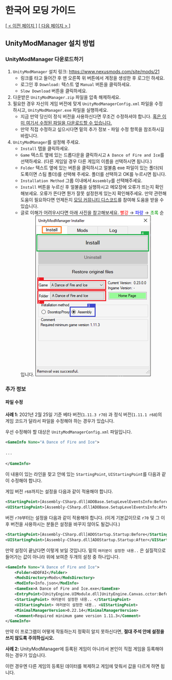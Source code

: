 # 한국어 모딩 가이드
<ins>[[ < 이전 페이지 ]](./main.md)</ins> <ins>[[ 다음 페이지 > ]](./2.md)</ins>

## UnityModManager 설치 방법

### UnityModManager 다운로드하기

1. `UnityModManager` 설치 링크: https://www.nexusmods.com/site/mods/21
    * 링크를 타고 들어간 후 맨 오른쪽 위 버튼에서 계정을 생성한 후 로그인 하세요.
    * 로그인 후 `Download:` 텍스트 옆 `Manual` 버튼을 클릭하세요.
    * `Slow Download` 버튼을 클릭하세요.
2. 다운받은 `UnityModManager.zip` 파일을 압축 해제하세요.
3. 필요한 경우 자신의 게임 버전에 맞게 `UnityModManagerConfig.xml` 파일을 수정하시고, `UnityModManager.exe` 파일을 실행하세요.
    * 지금 만약 당신이 정식 버전을 사용하신다면 무조건 수정하셔야 합니다. [혹은 이미 여기서 수정된 파일을 다운로드할 수 있습니다.](https://drive.google.com/file/d/1BZ6XJwMnb9KsKtLcuQ5JctRs81nw_60V/view?usp=sharing)
    * 만약 직접 수정하고 싶으시다면 밑의 추가 정보 - 파일 수정 항목을 참조하시길 바랍니다.
4. `UnityModManager`를 설정해 주세요.
    * `Install` 탭을 클릭하세요.
    * `Game` 텍스트 옆에 있는 드롭다운을 클릭하시고 `A Dance of Fire and Ice`를 선택하세요. (다른 게임일 경우 다른 게임의 이름을 선택하시면 됩니다.)
    * `Folder` 텍스트 옆에 있는 버튼을 클릭하시고 얼불춤 exe 파일이 있는 폴더(되도록이면 스팀 폴더)를 선택해 주세요. 폴더를 선택하고 OK를 누르시면 됩니다.
    * `Installation Method` 그룹 이내에서 `Assembly`를 선택해주세요.
    * `Install` 버튼을 누르신 후 얼불춤을 실행하시고 메모장에 오류가 뜨는지 확인해보세요. 오류가 뜬다면 뭔가 잘못 설정한게 있는지 확인해주세요. 만약 관련해 도움이 필요하다면 언제든지 [모딩 커뮤니티 디스코드](https://discord.gg/AGFXhCfyE5)를 참여해 도움을 받을 수 있습니다.
    * 글로 이해가 어려우시다면 아래 사진을 참고해보세요. <color style="color: #f00">빨강</color> → <color style="color: #00f">파랑</color> → <color style="color: #090">초록</color> 순입니다.
![](../resources/1/image1.png)

<!-- Additonal Info -->
### 추가 정보
#### 파일 수정

**사례 1:**
2021년 2월 25일 기준 베타 버전(`1.11.3 r70`) 과 정식 버전(`1.11.1 r68`)의 게임 코드가 달라서 파일을 수정해야 하는 경우가 있습니다.

우선 수정해야 할 대상은 `UnityModManagerConfig.xml` 파일입니다.
```xml
<GameInfo Name="A Dance of Fire and Ice">

...

</GameInfo>
```

이 내용이 있는 라인을 찾고 안에 있는 `StartingPoint`, `UIStartingPoint`를 다음과 같이 수정해야 합니다.

게임 버전 `r68`까지는 설정을 다음과 같이 적용해야 합니다.

```xml
<StartingPoint>[Assembly-CSharp.dll]ADOBase.SetupLevelEventsInfo:Before</StartingPoint>
<UIStartingPoint>[Assembly-CSharp.dll]ADOBase.SetupLevelEventsInfo:After</UIStartingPoint>
```

버전 `r70`부터는 설정을 다음과 같이 적용해야 합니다. (이게 기본값이므로 `r70` 및 그 이후 버전을 사용하시는 분들은 설정을 바꾸지 않아도 될겁니다.)

```xml
<StartingPoint>[Assembly-CSharp.dll]ADOStartup.Startup:Before</StartingPoint>
<UIStartingPoint>[Assembly-CSharp.dll]ADOStartup.Startup:After</UIStartingPoint>
```

만약 설정이 끝났다면 이렇게 보일 것입니다. 밑의 `여러분이 설정한 내용..` 은 실질적으로 들어가는 값이 아니라 위에 보여준 두개의 설정 중 하나입니다.
```xml
<GameInfo Name="A Dance of Fire and Ice">
    <Folder>ADOFAI</Folder>
    <ModsDirectory>Mods</ModsDirectory>
    <ModInfo>Info.json</ModInfo>
    <GameExe>A Dance of Fire and Ice.exe</GameExe>
    <EntryPoint>[UnityEngine.UIModule.dll]UnityEngine.Canvas.cctor:Before</EntryPoint>
    <StartingPoint> 여러분이 설정한 내용.. </StartingPoint>
    <UIStartingPoint> 여러분이 설정한 내용.. <UIStartingPoint>
    <MinimalManagerVersion>0.22.14</MinimalManagerVersion>
    <Comment>Required minimum game version 1.11.3</Comment>
</GameInfo> 
```

만약 이 프로그램이 어떻게 작동하는지 정확히 알지 못하신다면, **절대 주석 안에 설정을 쓰지 않도록 주의하십시오.**

**사례 2:**
UnityModManager에 등록된 게임이 아니라서 본인이 직접 게임을 등록해야 하는 경우가 있습니다.

이런 경우엔 다른 게임의 등록된 데이터를 복제하고 게임에 맞춰서 값을 다르게 하면 됩니다.
